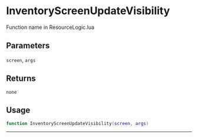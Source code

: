 # InventoryScreenUpdateVisibility
Function name in ResourceLogic.lua
## Parameters
`screen`, `args`
## Returns
`none`
## Usage
```lua
function InventoryScreenUpdateVisibility(screen, args)
```
---
